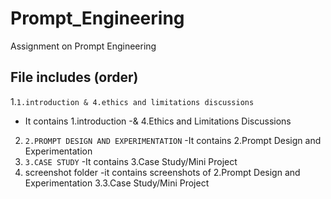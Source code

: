 # Prompt_Engineering
Assignment on Prompt Engineering
## File includes (order)
1.`1.introduction & 4.ethics and limitations discussions` 

   - It contains 1.introduction
   -&           4.Ethics and Limitations Discussions

2. `2.PROMPT DESIGN AND EXPERIMENTATION`
   -It contains 2.Prompt Design and Experimentation
3. `3.CASE STUDY`
   -It contains 3.Case Study/Mini Project
5. screenshot folder
   -it contains screenshots of
                2.Prompt Design and Experimentation
                3.3.Case Study/Mini Project
